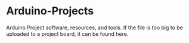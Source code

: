 # Arduino-Projects
Arduino Project software, resources, and tools. If the file is too big to be uploaded to a project board, it can be found here.

